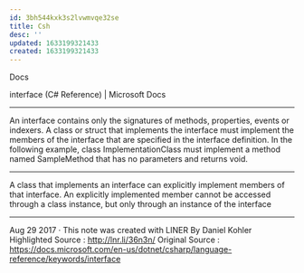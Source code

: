 ```yaml
---
id: 3bh544kxk3s2lvwmvqe32se
title: Csh
desc: ''
updated: 1633199321433
created: 1633199321433
---
```


Docs

interface (C# Reference) | Microsoft Docs
___
An interface contains only the signatures of methods, properties, events or indexers. A class or struct that implements the interface must implement the members of the interface that are specified in the interface definition. In the following example, class ImplementationClass must implement a method named SampleMethod that has no parameters and returns void.
___
A class that implements an interface can explicitly implement members of that interface. An explicitly implemented member cannot be accessed through a class instance, but only through an instance of the interface

* * *

Aug 29 2017 · This note was created with LINER By Daniel Kohler
Highlighted Source : http://lnr.li/36n3n/
Original Source : https://docs.microsoft.com/en-us/dotnet/csharp/language-reference/keywords/interface
